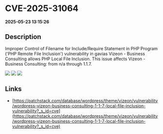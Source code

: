 # CVE-2025-31064

**2025-05-23 13:15:26**

## Description
Improper Control of Filename for Include/Require Statement in PHP Program ('PHP Remote File Inclusion') vulnerability in gavias Vizeon - Business Consulting allows PHP Local File Inclusion. This issue affects Vizeon - Business Consulting: from n/a through 1.1.7.

![](https://img.shields.io/static/v1?label=Score&message=8.1&color=red)
![](https://img.shields.io/static/v1?label=Severity&message=HIGH&color=red)
![](https://img.shields.io/static/v1?label=CWE&message=RFI&color=green)

## Links
- [https://patchstack.com/database/wordpress/theme/vizeon/vulnerability/wordpress-vizeon-business-consulting-1-1-7-local-file-inclusion-vulnerability?_s_id=cve](https://patchstack.com/database/wordpress/theme/vizeon/vulnerability/wordpress-vizeon-business-consulting-1-1-7-local-file-inclusion-vulnerability?_s_id=cve)
